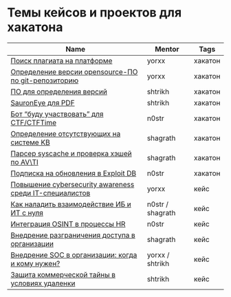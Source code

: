 # Темы кейсов и проектов для хакатона

|Name|Mentor|Tags                                         |
|----|------|---------------------------------------------|
|[Поиск плагиата на платформе](./tracks/Поиск%20плаг%20b8015.md)|yorxx |хакатон                                      |
|[Определение версии opensource-ПО по git-репозиторию](./tracks/Определени%20b2a0f.md)|yorxx |хакатон                                      |
|[ПО для определения версий](./tracks/ПО%20для%20опр%20659e2.md)|shtrikh|хакатон                                      |
|[SauronEye для PDF](./tracks/SauronEye%20%20c1283.md)|shtrikh|хакатон                                      |
|[Бот “буду участвовать” для CTF/CTFTime](./tracks/Бот%20%E2%80%9Cбуду%20%207e270.md)|n0str |хакатон                                      |
|[Определение отсутствующих на системе KB](./tracks/Определени%20786f0.md)|shagrath|хакатон                                      |
|[Парсер syscache и проверка хэшей по AV\TI](./tracks/Парсер%20sys%2088c7a.md)|shagrath|хакатон                                      |
|[Подписка на обновления в Exploit DB](./tracks/Подписка%20н%20d2b3a.md)|n0str |хакатон                                      |
|[Повышение cybersecurity awareness среди IT-специалистов](./tracks/Повышение%20%207c5fb.md)|yorxx |кейс                                         |
|[Как наладить взаимодействие ИБ и ИТ с нуля](./tracks/Как%20налади%20d3b61.md)|n0str / shagrath|кейс                                         |
|[Интеграция OSINT в процессы HR](./tracks/Интеграция%206b0f8.md)|n0str |кейс                                         |
|[Внедрение разграничения доступа в организации](./tracks/Внедрение%20%20b83c5.md)|shagrath|кейс                                         |
|[Внедрение SOC в организации: когда и кому нужен?](./tracks/Внедрение%20%203630e.md)|yorxx / shtrikh|кейс                                         |
|[Защита коммерческой тайны в условиях удаленки](./tracks/Защита%20ком%20a6d8e.md)|shtrikh|кейс                                         |
